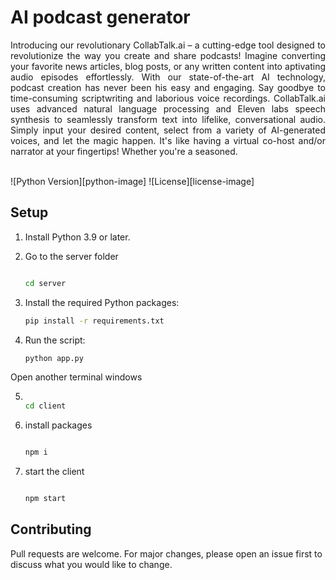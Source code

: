 
<p align="center">
  <h1>AI podcast generator</h1>

  <p align="justify">
    Introducing our revolutionary CollabTalk.ai – a cutting-edge tool designed to revolutionize the way you create and share podcasts! Imagine converting your favorite news articles, blog posts, or any written content into aptivating audio episodes effortlessly. With our state-of-the-art AI technology, podcast creation has never been his easy and engaging. Say goodbye to time-consuming scriptwriting and laborious voice recordings. CollabTalk.ai uses advanced natural language processing and Eleven labs speech synthesis to seamlessly transform text into lifelike, conversational audio. Simply input your desired content, select from a variety of AI-generated voices, and let the magic happen. It's like having a virtual co-host and/or narrator at your fingertips! Whether you're a seasoned.
    <br />
    <br />

</p>

![Python Version][python-image]
![License][license-image]

## Setup 

1. Install Python 3.9 or later.
    
    
2. Go to the server folder
    ```bash

    cd server
    ```


 3. Install the required Python packages:

    ```bash
    pip install -r requirements.txt
    ```

4. Run the script:

    ```bash
    python app.py
    ```


Open another terminal windows
    
5. 
    ```bash

    cd client
    ```


6. install packages
    ```bash

   npm i
    ```


7. start the client
    ```bash

   npm start

    ```



## Contributing

Pull requests are welcome. For major changes, please open an issue first to discuss what you would like to change.
